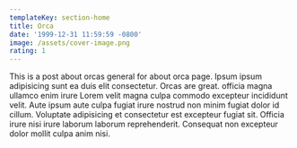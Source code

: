 ```yaml
---
templateKey: section-home
title: Orca
date: '1999-12-31 11:59:59 -0800'
image: /assets/cover-image.png
rating: 1
---
```

This is a post about orcas general for about orca page. Ipsum ipsum adipisicing sunt ea duis elit consectetur. Orcas are great. officia magna ullamco enim irure Lorem velit magna culpa commodo excepteur incididunt velit. Aute ipsum aute culpa fugiat irure nostrud non minim fugiat dolor id cillum. Voluptate adipisicing et consectetur est excepteur fugiat sit. Officia irure nisi irure laborum laborum reprehenderit. Consequat non excepteur dolor mollit culpa anim nisi.

